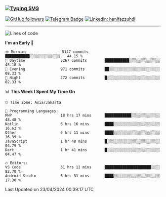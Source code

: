 ### [![Typing SVG](https://readme-typing-svg.herokuapp.com?font=lato&size=22&lines=Hi+There+👋)](https://git.io/typing-svg) 

[![GitHub followers](https://img.shields.io/github/followers/hanifazzuhdi?label=Follow&style=social)](https://github.com/hanifazzuhdi/?tab=follow) 
[![Telegram Badge](https://img.shields.io/badge/-hanif0198-blue?style=social&logo=telegram&link=https://www.t.me/hanif0198/)](https://www.t.me/hanif0198/) 
[![Linkedin: hanifazzuhdi](https://img.shields.io/badge/-hanifazzuhdi-blue?style=flat-square&logo=Linkedin&logoColor=white&link=https://www.linkedin.com/in/hanif-az-zuhdi-69688019b/)](https://www.linkedin.com/in/hanif-az-zuhdi-69688019b/) 

<hr/>

<!--START_SECTION:waka-->
![Lines of code](https://img.shields.io/badge/From%20Hello%20World%20I%27ve%20Written-52.3%20million%20lines%20of%20code-blue)

**I'm an Early 🐤** 

```text
🌞 Morning                5147 commits        ███████████░░░░░░░░░░░░░░   44.15 % 
🌆 Daytime                5267 commits        ███████████░░░░░░░░░░░░░░   45.18 % 
🌃 Evening                971 commits         ██░░░░░░░░░░░░░░░░░░░░░░░   08.33 % 
🌙 Night                  272 commits         █░░░░░░░░░░░░░░░░░░░░░░░░   02.33 % 
```


📊 **This Week I Spent My Time On** 

```text
🕑︎ Time Zone: Asia/Jakarta

💬 Programming Languages: 
PHP                      18 hrs 17 mins      ████████████░░░░░░░░░░░░░   48.48 % 
Kotlin                   6 hrs 16 mins       ████░░░░░░░░░░░░░░░░░░░░░   16.62 % 
Other                    6 hrs 11 mins       ████░░░░░░░░░░░░░░░░░░░░░   16.39 % 
JavaScript               1 hr 48 mins        █░░░░░░░░░░░░░░░░░░░░░░░░   04.79 % 
Dart                     1 hr 41 mins        █░░░░░░░░░░░░░░░░░░░░░░░░   04.47 % 

🔥 Editors: 
VS Code                  31 hrs 12 mins      █████████████████████░░░░   82.70 % 
Android Studio           6 hrs 31 mins       ████░░░░░░░░░░░░░░░░░░░░░   17.30 % 
```


 Last Updated on 23/04/2024 00:39:17 UTC
<!--END_SECTION:waka-->
